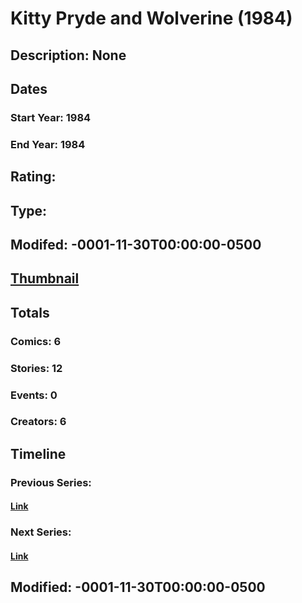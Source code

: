# Kitty Pryde and Wolverine (1984)
## Description: None
## Dates
### Start Year: 1984
### End Year: 1984
## Rating: 
## Type: 
## Modifed: -0001-11-30T00:00:00-0500
## [Thumbnail](http://i.annihil.us/u/prod/marvel/i/mg/9/80/4c366a0883faf.jpg)
## Totals
### Comics: 6
### Stories: 12
### Events: 0
### Creators: 6
## Timeline
### Previous Series: 
#### [Link]()
### Next Series: 
#### [Link]()
## Modified: -0001-11-30T00:00:00-0500